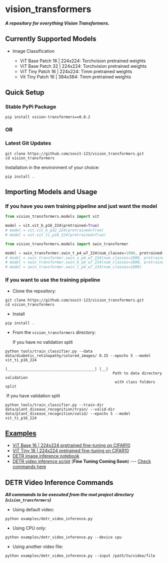 # vision_transformers

***A repository for everything Vision Transformers.***

## Currently Supported Models

- Image Classification

  - ViT Base Patch 16 | 224x224: Torchvision pretrained weights
  - ViT Base Patch 32 | 224x224: Torchvision pretrained weights
  - ViT Tiny Patch 16 | 224x224: Timm pretrained weights
  - Vit Tiny Patch 16 | 384x384: Timm pretrained weights

## Quick Setup

### Stable PyPi Package

```
pip install vision-transformers==0.0.2
```

### OR

### Latest Git Updates

```
git clone https://github.com/sovit-123/vision_transformers.git
cd vision_transformers
```

Installation in the environment of your choice:

```
pip install .
```

## Importing Models and Usage

### If you have you own training pipeline and just want the model

```python
from vision_transformers.models import vit

model = vit.vit_b_p16_224(pretrained=True)
# model = vit.vit_b_p32_224(pretrained=True)
# model = vit.vit_ti_p16_224(pretrained=True)
```

```python
from vision_transformers.models import swin_transformer

model = swin_transformer.swin_t_p4_w7_224(num_classes=1000, pretrained=True)
# model = swin_transformer.swin_s_p4_w7_224(num_classes=1000, pretrained=True)
# model = swin_transformer.swin_b_p4_w7_224(num_classes=1000, pretrained=True)
# model = swin_transformer.swin_l_p4_w7_224(num_classes=1000)
```

### If you want to use the training pipeline

* Clone the repository:

```
git clone https://github.com/sovit-123/vision_transformers.git
cd vision_transformers
```

* Install

```
pip install .
```

* From the `vision_transformers` directory:

  If you have no validation split

```
python tools/train_classifier.py --data data/diabetic_retinopathy/colored_images/ 0.15 --epochs 5 --model vit_ti_p16_224
										|_______________________________________| |__|
												Path to data directory			  validation
                                                 with class folders				  split	
```

​		If you have validation split

```
python tools/train_classifier.py --train-dir data/plant_disease_recognition/train/ --valid-dir data/plant_disease_recognition/valid/ --epochs 5 --model vit_ti_p16_224
```

## [Examples](https://github.com/sovit-123/vision_transformers/tree/main/examples)

- [ViT Base 16 | 224x224 pretrained fine-tuning on CIFAR10](https://github.com/sovit-123/vision_transformers/blob/main/examples/cifar10_vit_pretrained.ipynb)
- [ViT Tiny 16 | 224x224 pretrained fine-tuning on CIFAR10](https://github.com/sovit-123/vision_transformers/blob/main/examples/cifar10_vit_tiny_p16_224.ipynb)
- [DETR image inference notebook](https://github.com/sovit-123/vision_transformers/blob/main/examples/detr_image_inference.ipynb)
- [DETR video inference script](https://github.com/sovit-123/vision_transformers/blob/main/examples/detr_video_inference.py) (**Fine Tuning Coming Soon**) --- [Check commands here](#DETR-Video-Inference-Commands)

## DETR Video Inference Commands

***All commands to be executed from the root project directory (`vision_transformers`)***

* Using default video:

```
python examples/detr_video_inference.py
```

* Using CPU only:

```
python examples/detr_video_inference.py --device cpu
```

* Using another video file:

```
python examples/detr_video_inference.py --input /path/to/video/file
```

